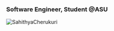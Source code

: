 ### Software Engineer, Student @ASU

![SahithyaCherukuri](https://github-readme-stats.vercel.app/api?username=0xmuralik&show_icons=true&theme=radical) 

<!--
**SahithyaCherukuri/SahithyaCherukuri** is a ✨ _special_ ✨ repository because its `README.md` (this file) appears on your GitHub profile.

Here are some ideas to get you started:

- 🔭 I’m currently working on ...
- 🌱 I’m currently learning ...
- 👯 I’m looking to collaborate on ...
- 🤔 I’m looking for help with ...
- 💬 Ask me about ...
- 📫 How to reach me: ...
- 😄 Pronouns: ...
- ⚡ Fun fact: ...
-->
